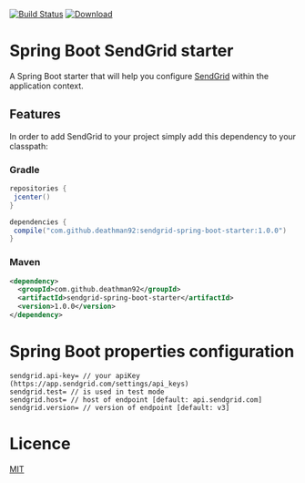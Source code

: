 [![Build Status](https://travis-ci.org/deathman92/sendgrid-spring-boot-starter.svg?branch=master)](https://travis-ci.org/deathman92/sendgrid-spring-boot-starter)
[ ![Download](https://api.bintray.com/packages/deathman92/maven-release/sendgrid-spring-boot-starter/images/download.svg) ](https://bintray.com/deathman92/maven-release/sendgrid-spring-boot-starter/_latestVersion)
  
# Spring Boot SendGrid starter
A Spring Boot starter that will help you configure [SendGrid](https://github.com/sendgrid/sendgrid-java) within the application context.

## Features
In order to add SendGrid to your project simply add this dependency to your classpath:
### Gradle
```groovy
repositories {
 jcenter()
}

dependencies {
 compile("com.github.deathman92:sendgrid-spring-boot-starter:1.0.0")
}
```
### Maven
```xml
<dependency>
  <groupId>com.github.deathman92</groupId>
  <artifactId>sendgrid-spring-boot-starter</artifactId>
  <version>1.0.0</version>
</dependency>
```

# Spring Boot properties configuration
```properties
sendgrid.api-key= // your apiKey (https://app.sendgrid.com/settings/api_keys) 
sendgrid.test= // is used in test mode
sendgrid.host= // host of endpoint [default: api.sendgrid.com]
sendgrid.version= // version of endpoint [default: v3]
```

# Licence
[MIT](/LICENSE.md)